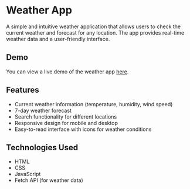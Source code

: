 # Weather App

A simple and intuitive weather application that allows users to check the current weather and forecast for any location. The app provides real-time weather data and a user-friendly interface.

## Demo

You can view a live demo of the weather app [here](link-to-your-live-demo).

## Features

- Current weather information (temperature, humidity, wind speed)
- 7-day weather forecast
- Search functionality for different locations
- Responsive design for mobile and desktop
- Easy-to-read interface with icons for weather conditions

## Technologies Used

- HTML
- CSS
- JavaScript
- Fetch API (for weather data)
